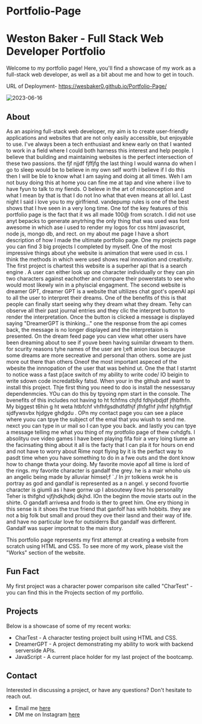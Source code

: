 # Portfolio-Page

# Weston Baker - Full Stack Web Developer Portfolio

Welcome to my portfolio page! Here, you'll find a showcase of my work as a full-stack web developer, as well as a bit about me and how to get in touch.

URL of Deployment- https://wesbaker0.github.io/Portfolio-Page/

![2023-06-16](https://github.com/WesBaker0/React-Portfolio-Page/assets/131714206/f86db425-dc12-41c0-8515-915abb0c372e)

## About

As an aspiring full-stack web developer, my aim is to create user-friendly applications and websites that are not only easily accessible, but enjoyable to use. I've always been a tech enthusiast and knew early on that I wanted to work in a field where I could both harness this interest and help people. I believe that building and maintaining websites is the perfect intersection of these two passions. the fjf njjdf fjffjfg the last thing I would wanna do when I go to sleep would be to believe in my own self worth i believe if I do this then I will be ble to know what I am saying and doing at all times. Weh I am not busy doing this at home you can fine me at tap and vine where i live to have fyun to talk to my fiends. O beleve in the art of misconception and what I mean by that is that I do not lno what that even means at all lol. Last night I said i love you to my girlfriend. vandepump rules is one of the best shows that I hve seen in a very long time. One tof the key features of this portfolio page is the fact that it ws all made 100@ from scratch. I did not use anyt bepacks to generate anytrhing the only thing that was used was font awesome in which ase i used to  render my logos for css html javascript, node js, mongo db, and rect. on my about me page I have a short description of how I made the ultimate portfolio page. One my projects page you can find 3 big projects I completed by myself. One of the most impressive things about yhe website is animation that were used in css. I think the methods in which were used shows real innovation and creativity. The first project is chartest this website is a superher api that is a search engine . A user can either look up one character individually or they can pin two characters against eachother and compare their powerstats to see who would most likewly win in a phyiscial engagment. The second website is dreamer GPT, dreamer GPT is a website that ultilizes chat gpot's openAI api to all the user to interpret their dreams. One of the benefits of this is that people can finally start seeing why they dream what they dream. Tehy can observe all their past journal entries and they clic the interpret button to render the interpretation. Once the button is clicked a message is displayed saying "DreamerGPT is thinking..." one the response from the api comes back, the message is no longer displayed and the interpretaion is presented. On the dream feed page you can view what other users have been dreaming about to see if youve been having suimilar drweam to them. for scurity reasons tyhe names of the user are l;eft anion ious becauyse some dreams are more secreative and personal than others. some are just more out there than others Oneof the most important aspeced of the wbesite the innnopation of the user that was behind ut. One the that I startnt to notice wass a fast p[ace switch of my ability to write code/ IO beigin to write sdown code incredatblky fatsd. When your in the github and want to install this project. Thje first thing you need to doo is install the nessessaruy dependenmcies. YOu can do this by tpyoing npm start in the console. The bvenefits of this includes not having to ht fchfms chjfd fdhjvbdjdf jfhbfhfn. My biggest t6hin g ht weta htbfchf vhfhfgsdhdfdfhjf jfhfgfhf jhfhf hjfgfhfjgf sjdfywsvbx hjdgye ghdgdu . OPn my contact page you can see a place where yuou can tpye the subject of the emal that you wiush to send me. nexct you can type in ur mail so I can type you back.  and lastly you can tpye a message telling me what you thing of my protfolio page of thew cvhdgfs. I absolityu ove video games I have been playing fifa foir a very loing tiume an the facinsating thing about it all is the facty that I can pla it for hours on end and not have to worry about Rime nopt flying by it is the perfact way to pasdt time when you have something to do in a fwe outs and the dont know how to change thwta your doing. My favorite movie apof all time is lord of the rings. my favorite character is gandalf the grey. he is a mair whoho uis an angelic being made by alluviar himsel;f `./ In jrr tolkiens wrok he is portray as god and gandlaf is represented as a n angel. y second fovortie character is giumli as i have gornw up I absoutewy llove his personality Teher is thifghd vjfjhdkjhdkj dkjhd. IOn the beginn the movie starts out in the shirte. O gandafl arrivesa and frodo is ther to greet him. One ery thiong in this sense is it shoes the true friend that ganfolf has with hobbits. they are not a big folk but small and proud they ove their lasnd and their way of life. and have no particular love for outsiderrs But gandalf was dirfferent. Gandalf was super importnat to the main story.

This portfolio page represents my first attempt at creating a website from scratch using HTML and CSS. To see more of my work, please visit the "Works" section of the website.

## Fun Fact

My first project was a character power comparison site called "CharTest" - you can find this in the Projects section of my portfolio.

## Projects

Below is a showcase of some of my recent works:

* CharTest - A character testing project built using HTML and CSS.
* DreamerGPT - A project demonstrating my ability to work with backend serverside APIs.
* JavaScript - A current place holder for my last project of the bootcamp.

## Contact

Interested in discussing a project, or have any questions? Don't hesitate to reach out.

* Email me [here]()
* DM me on Instagram [here]()
